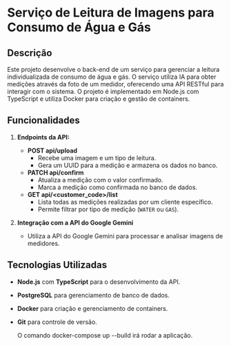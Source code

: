 # Serviço de Leitura de Imagens para Consumo de Água e Gás

## Descrição

Este projeto desenvolve o back-end de um serviço para gerenciar a leitura individualizada de consumo de água e gás. O serviço utiliza IA para obter medições através da foto de um medidor, oferecendo uma API RESTful para interagir com o sistema. O projeto é implementado em Node.js com TypeScript e utiliza Docker para criação e gestão de containers.

## Funcionalidades

1. **Endpoints da API:**
   - **POST api/upload**
     - Recebe uma imagem e um tipo de leitura.
     - Gera um UUID para a medição e armazena os dados no banco.
   - **PATCH api/confirm**
     - Atualiza a medição com o valor confirmado.
     - Marca a medição como confirmada no banco de dados.
   - **GET api/<customer_code>/list**
     - Lista todas as medições realizadas por um cliente específico.
     - Permite filtrar por tipo de medição (`WATER` ou `GAS`).

2. **Integração com a API do Google Gemini**
   - Utiliza a API do Google Gemini para processar e analisar imagens de medidores.

## Tecnologias Utilizadas

- **Node.js** com **TypeScript** para o desenvolvimento da API.
- **PostgreSQL** para gerenciamento de banco de dados.
- **Docker** para criação e gerenciamento de containers.
- **Git** para controle de versão.

  O comando docker-compose up --build irá rodar a aplicação.




